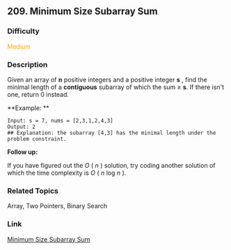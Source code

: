 ## 209. Minimum Size Subarray Sum
### Difficulty

 <font color=orange>Medium</font>

### Description

Given an array of **n** positive integers and a positive integer **s** , find
the minimal length of a **contiguous** subarray of which the sum ≥ **s**. If
there isn't one, return 0 instead.

**Example:  **
            Input: s = 7, nums = [2,3,1,2,4,3]    Output: 2    ## Explanation: the subarray [4,3] has the minimal length under the problem constraint.

**Follow up:**

If you have figured out the _O_ ( _n_ ) solution, try coding another solution
of which the time complexity is _O_ ( _n_ log _n_ ).


### Related Topics

Array, Two Pointers, Binary Search


### Link
[Minimum Size Subarray Sum](https://leetcode.com/problems/minimum-size-subarray-sum)
